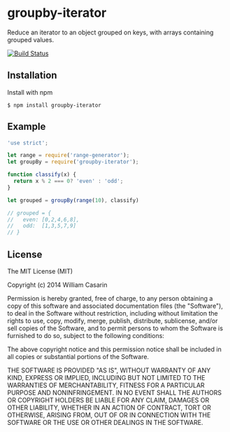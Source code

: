 
# groupby-iterator

  Reduce an iterator to an object grouped on keys, with arrays containing
  grouped values.

  [![Build Status](https://travis-ci.org/jb55/groupby-iterator.svg)](https://travis-ci.org/jb55/groupby-iterator)

## Installation

  Install with npm

    $ npm install groupby-iterator

## Example

```js
'use strict';

let range = require('range-generator');
let groupBy = require('groupby-iterator');

function classify(x) {
  return x % 2 === 0? 'even' : 'odd';
}

let grouped = groupBy(range(10), classify)

// grouped = {
//   even: [0,2,4,6,8],
//   odd:  [1,3,5,7,9]
// }
```

## License

  The MIT License (MIT)

  Copyright (c) 2014 William Casarin

  Permission is hereby granted, free of charge, to any person obtaining a copy
  of this software and associated documentation files (the "Software"), to deal
  in the Software without restriction, including without limitation the rights
  to use, copy, modify, merge, publish, distribute, sublicense, and/or sell
  copies of the Software, and to permit persons to whom the Software is
  furnished to do so, subject to the following conditions:

  The above copyright notice and this permission notice shall be included in
  all copies or substantial portions of the Software.

  THE SOFTWARE IS PROVIDED "AS IS", WITHOUT WARRANTY OF ANY KIND, EXPRESS OR
  IMPLIED, INCLUDING BUT NOT LIMITED TO THE WARRANTIES OF MERCHANTABILITY,
  FITNESS FOR A PARTICULAR PURPOSE AND NONINFRINGEMENT. IN NO EVENT SHALL THE
  AUTHORS OR COPYRIGHT HOLDERS BE LIABLE FOR ANY CLAIM, DAMAGES OR OTHER
  LIABILITY, WHETHER IN AN ACTION OF CONTRACT, TORT OR OTHERWISE, ARISING FROM,
  OUT OF OR IN CONNECTION WITH THE SOFTWARE OR THE USE OR OTHER DEALINGS IN
  THE SOFTWARE.
